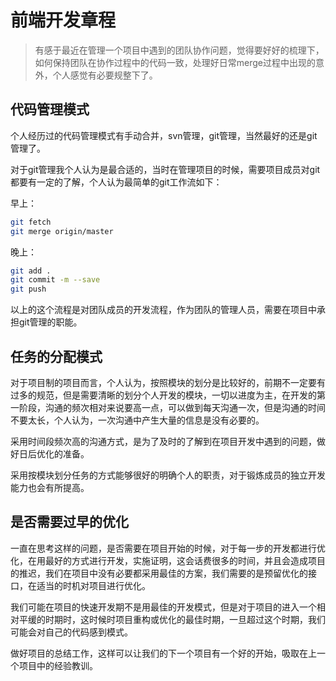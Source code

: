 # 前端开发章程

> 有感于最近在管理一个项目中遇到的团队协作问题，觉得要好好的梳理下，如何保持团队在协作过程中的代码一致，处理好日常merge过程中出现的意外，个人感觉有必要规整下了。

## 代码管理模式

个人经历过的代码管理模式有手动合并，svn管理，git管理，当然最好的还是git管理了。

对于git管理我个人认为是最合适的，当时在管理项目的时候，需要项目成员对git都要有一定的了解，个人认为最简单的git工作流如下：

早上：

```bash
git fetch
git merge origin/master
```

晚上：

```bash
git add .
git commit -m --save
git push
```

以上的这个流程是对团队成员的开发流程，作为团队的管理人员，需要在项目中承担git管理的职能。

## 任务的分配模式

对于项目制的项目而言，个人认为，按照模块的划分是比较好的，前期不一定要有过多的规范，但是需要清晰的划分个人开发的模块，一切以进度为主，在开发的第一阶段，沟通的频次相对来说要高一点，可以做到每天沟通一次，但是沟通的时间不要太长，个人认为，一次沟通中产生大量的信息是没有必要的。

采用时间段频次高的沟通方式，是为了及时的了解到在项目开发中遇到的问题，做好日后优化的准备。

采用按模块划分任务的方式能够很好的明确个人的职责，对于锻炼成员的独立开发能力也会有所提高。

## 是否需要过早的优化

一直在思考这样的问题，是否需要在项目开始的时候，对于每一步的开发都进行优化，在用最好的方式进行开发，实施证明，这会话费很多的时间，并且会造成项目的推迟，我们在项目中没有必要都采用最佳的方案，我们需要的是预留优化的接口，在适当的时机对项目进行优化。

我们可能在项目的快速开发期不是用最佳的开发模式，但是对于项目的进入一个相对平缓的时期时，这时候时项目重构或优化的最佳时期，一旦超过这个时期，我们可能会对自己的代码感到模式。

做好项目的总结工作，这样可以让我们的下一个项目有一个好的开始，吸取在上一个项目中的经验教训。

